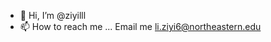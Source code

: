 - 👋 Hi, I’m @ziyilll
- 📫 How to reach me ... Email me li.ziyi6@northeastern.edu

<!---
ziyilll/ziyilll is a ✨ special ✨ repository because its `README.md` (this file) appears on your GitHub profile.
You can click the Preview link to take a look at your changes.
--->

